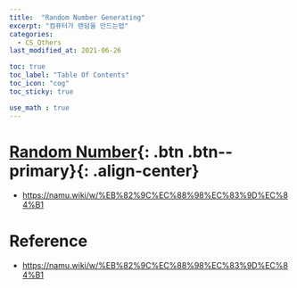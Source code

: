```yaml
---
title:  "Random Number Generating"
excerpt: "컴퓨터가 랜덤을 만드는법"
categories:
  - CS_Others
last_modified_at: 2021-06-26

toc: true
toc_label: "Table Of Contents"
toc_icon: "cog"
toc_sticky: true

use_math : true
---
```


# [Random Number](#link){: .btn .btn--primary}{: .align-center}

- https://namu.wiki/w/%EB%82%9C%EC%88%98%EC%83%9D%EC%84%B1

# Reference

- <https://namu.wiki/w/%EB%82%9C%EC%88%98%EC%83%9D%EC%84%B1>



